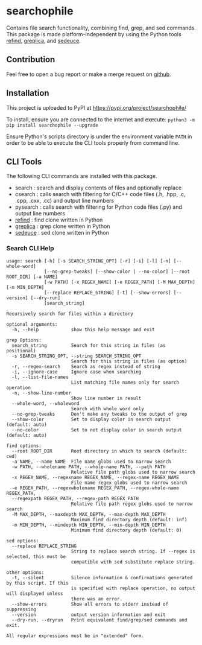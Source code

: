 # searchophile

Contains file search functionality, combining find, grep, and sed commands. This package is made
platform-independent by using the Python tools
[refind](https://pypi.org/project/refind/),
[greplica](https://pypi.org/project/greplica/), and
[sedeuce](https://pypi.org/project/sedeuce/).

## Contribution

Feel free to open a bug report or make a merge request on [github](https://github.com/Tails86/searchophile/issues).

## Installation
This project is uploaded to PyPI at https://pypi.org/project/searchophile/

To install, ensure you are connected to the internet and execute: `python3 -m pip install searchophile --upgrade`

Ensure Python's scripts directory is under the environment variable `PATH` in order to be able to execute the CLI tools properly from command line.

## CLI Tools

The following CLI commands are installed with this package.

- search : search and display contents of files and optionally replace
- csearch : calls search with filtering for C/C++ code files (.h, .hpp, .c, .cpp, .cxx, .cc) and output line numbers
- pysearch : calls search with filtering for Python code files (.py) and output line numbers
- [refind](https://pypi.org/project/refind/) : find clone written in Python
- [greplica](https://pypi.org/project/greplica/) : grep clone written in Python
- [sedeuce](https://pypi.org/project/sedeuce/) : sed clone written in Python

### Search CLI Help

```
usage: search [-h] [-s SEARCH_STRING_OPT] [-r] [-i] [-l] [-n] [--whole-word]
              [--no-grep-tweaks] [--show-color | --no-color] [--root ROOT_DIR] [-a NAME]
              [-w PATH] [-x REGEX_NAME] [-e REGEX_PATH] [-M MAX_DEPTH] [-m MIN_DEPTH]
              [--replace REPLACE_STRING] [-t] [--show-errors] [--version] [--dry-run]
              [search_string]

Recursively search for files within a directory

optional arguments:
  -h, --help            show this help message and exit

grep Options:
  search_string         Search for this string in files (as positional)
  -s SEARCH_STRING_OPT, --string SEARCH_STRING_OPT
                        Search for this string in files (as option)
  -r, --regex-search    Search as regex instead of string
  -i, --ignore-case     Ignore case when searching
  -l, --list-file-names
                        List matching file names only for search operation
  -n, --show-line-number
                        Show line number in result
  --whole-word, --wholeword
                        Search with whole word only
  --no-grep-tweaks      Don't make any tweaks to the output of grep
  --show-color          Set to display color in search output (default: auto)
  --no-color            Set to not display color in search output (default: auto)

find options:
  --root ROOT_DIR       Root directory in which to search (default: cwd)
  -a NAME, --name NAME  File name globs used to narrow search
  -w PATH, --wholename PATH, --whole-name PATH, --path PATH
                        Relative file path globs used to narrow search
  -x REGEX_NAME, --regexname REGEX_NAME, --regex-name REGEX_NAME
                        File name regex globs used to narrow search
  -e REGEX_PATH, --regexwholename REGEX_PATH, --regex-whole-name REGEX_PATH,
  --regexpath REGEX_PATH, --regex-path REGEX_PATH
                        Relative file path regex globs used to narrow search
  -M MAX_DEPTH, --maxdepth MAX_DEPTH, --max-depth MAX_DEPTH
                        Maximum find directory depth (default: inf)
  -m MIN_DEPTH, --mindepth MIN_DEPTH, --min-depth MIN_DEPTH
                        Minimum find directory depth (default: 0)

sed options:
  --replace REPLACE_STRING
                        String to replace search string. If --regex is selected, this must be
                        compatible with sed substitute replace string.

other options:
  -t, --silent          Silence information & confirmations generated by this script. If this
                        is specified with replace operation, no output will displayed unless
                        there was an error.
  --show-errors         Show all errors to stderr instead of suppressing
  --version             output version information and exit
  --dry-run, --dryrun   Print equivalent find/grep/sed commands and exit.

All regular expressions must be in "extended" form.
```